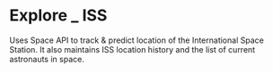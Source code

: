 # Explore _ ISS

Uses Space API to track & predict location of the International Space Station. It also maintains ISS location history and the list of current astronauts in space.
